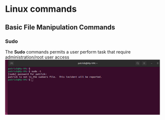 # Linux commands
## Basic File Manipulation Commands
### Sudo
The **Sudo** commands permits a user perform task that require administration/root user access
![Below screenshot shows how the OS request password for root access to be granted to this user.](Linux-Project/Images/Sudo.png)
